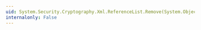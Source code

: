 ```yaml
---
uid: System.Security.Cryptography.Xml.ReferenceList.Remove(System.Object)
internalonly: False
---
```

